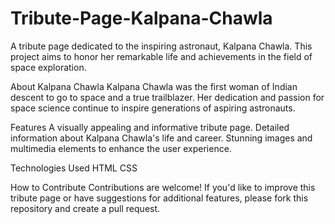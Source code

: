 # Tribute-Page-Kalpana-Chawla
A tribute page dedicated to the inspiring astronaut, Kalpana Chawla. This project aims to honor her remarkable life and achievements in the field of space exploration.

About Kalpana Chawla
Kalpana Chawla was the first woman of Indian descent to go to space and a true trailblazer. Her dedication and passion for space science continue to inspire generations of aspiring astronauts.

Features
A visually appealing and informative tribute page.
Detailed information about Kalpana Chawla's life and career.
Stunning images and multimedia elements to enhance the user experience.

Technologies Used
HTML
CSS

How to Contribute
Contributions are welcome! If you'd like to improve this tribute page or have suggestions for additional features, please fork this repository and create a pull request.
